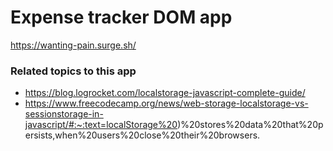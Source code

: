 # Expense tracker DOM app

https://wanting-pain.surge.sh/

### Related topics to this app

- https://blog.logrocket.com/localstorage-javascript-complete-guide/
- https://www.freecodecamp.org/news/web-storage-localstorage-vs-sessionstorage-in-javascript/#:~:text=localStorage%20)%20stores%20data%20that%20persists,when%20users%20close%20their%20browsers.
